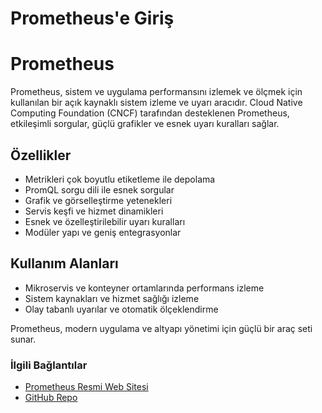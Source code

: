 # Prometheus'e Giriş

# Prometheus

Prometheus, sistem ve uygulama performansını izlemek ve ölçmek için kullanılan bir açık kaynaklı sistem izleme ve uyarı aracıdır. Cloud Native Computing Foundation (CNCF) tarafından desteklenen Prometheus, etkileşimli sorgular, güçlü grafikler ve esnek uyarı kuralları sağlar.

## Özellikler

- Metrikleri çok boyutlu etiketleme ile depolama
- PromQL sorgu dili ile esnek sorgular
- Grafik ve görselleştirme yetenekleri
- Servis keşfi ve hizmet dinamikleri
- Esnek ve özelleştirilebilir uyarı kuralları
- Modüler yapı ve geniş entegrasyonlar

## Kullanım Alanları

- Mikroservis ve konteyner ortamlarında performans izleme
- Sistem kaynakları ve hizmet sağlığı izleme
- Olay tabanlı uyarılar ve otomatik ölçeklendirme

Prometheus, modern uygulama ve altyapı yönetimi için güçlü bir araç seti sunar.

### İlgili Bağlantılar

- [Prometheus Resmi Web Sitesi](https://prometheus.io/)
- [GitHub Repo](https://github.com/prometheus/prometheus)

